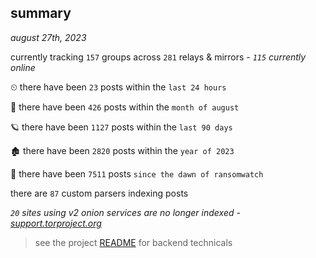 
## summary
_august 27th, 2023_

currently tracking `157` groups across `281` relays & mirrors - _`115` currently online_

⏲ there have been `23` posts within the `last 24 hours`

🦈 there have been `426` posts within the `month of august`

🪐 there have been `1127` posts within the `last 90 days`

🏚 there have been `2820` posts within the `year of 2023`

🦕 there have been `7511` posts `since the dawn of ransomwatch`

there are `87` custom parsers indexing posts

_`20` sites using v2 onion services are no longer indexed - [support.torproject.org](https://support.torproject.org/onionservices/v2-deprecation/)_

> see the project [README](https://github.com/joshhighet/ransomwatch#ransomwatch--) for backend technicals
